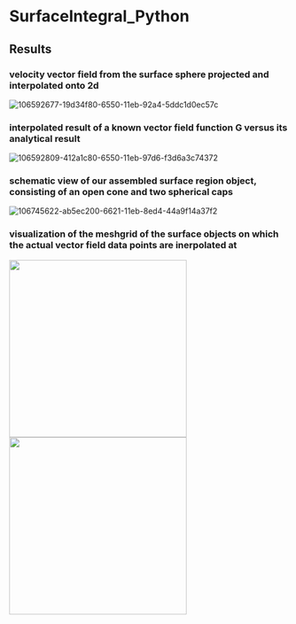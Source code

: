 # SurfaceIntegral_Python

## Results

### velocity vector field from the surface sphere projected and interpolated onto 2d

![106592677-19d34f80-6550-11eb-92a4-5ddc1d0ec57c](https://user-images.githubusercontent.com/49908052/143507704-1fbaf4d7-3e85-466b-b4bf-ebfc0595824e.png)

### interpolated result of a known vector field function G versus its analytical result

![106592809-412a1c80-6550-11eb-97d6-f3d6a3c74372](https://user-images.githubusercontent.com/49908052/143507708-bdd889cc-5a7f-40df-9eca-8a0cb8252ddf.png)

### schematic view of our assembled surface region object, consisting of an open cone and two spherical caps

![106745622-ab5ec200-6621-11eb-8ed4-44a9f14a37f2](https://user-images.githubusercontent.com/49908052/143508151-4ab517e5-613a-49b7-9e5c-f60fa14503a7.png)

### visualization of the meshgrid of the surface objects on which the actual vector field data points are inerpolated at

<p float="left">
<img src="https://user-images.githubusercontent.com/49908052/143508318-79e6d2f6-8205-4535-a96a-6d6bf7e85a22.png" width="320"/>
<img src="https://user-images.githubusercontent.com/49908052/143508320-6b116e94-6c7b-4a56-9e08-8badca03ccb2.png" width="320"/>
</p>
